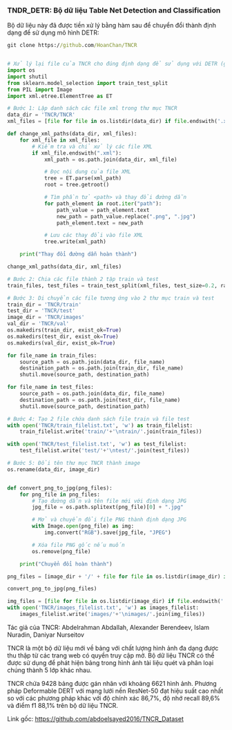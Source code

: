 ### TNDR_DETR: Bộ dữ liệu Table Net Detection and Classification

Bộ dữ liệu này đã được tiền xử lý bằng hàm sau để chuyển đổi thành định dạng để sử dụng mô hình DETR:

```cmd
git clone https://github.com/HoanChan/TNCR
```

```python

# Xử lý lại file của TNCR cho đúng định dạng để sử dụng với DETR (giống Pubtables-1M)
import os
import shutil
from sklearn.model_selection import train_test_split
from PIL import Image
import xml.etree.ElementTree as ET

# Bước 1: Lập danh sách các file xml trong thư mục TNCR
data_dir = 'TNCR/TNCR'
xml_files = [file for file in os.listdir(data_dir) if file.endswith('.xml')]

def change_xml_paths(data_dir, xml_files):
    for xml_file in xml_files:
        # Kiểm tra và chỉ xử lý các file XML
        if xml_file.endswith(".xml"):
            xml_path = os.path.join(data_dir, xml_file)

            # Đọc nội dung của file XML
            tree = ET.parse(xml_path)
            root = tree.getroot()

            # Tìm phần tử <path> và thay đổi đường dẫn
            for path_element in root.iter("path"):
                path_value = path_element.text
                new_path = path_value.replace(".png", ".jpg")
                path_element.text = new_path

            # Lưu các thay đổi vào file XML
            tree.write(xml_path)

    print("Thay đổi đường dẫn hoàn thành")

change_xml_paths(data_dir, xml_files)

# Bước 2: Chia các file thành 2 tập train và test
train_files, test_files = train_test_split(xml_files, test_size=0.2, random_state=42)

# Bước 3: Di chuyển các file tương ứng vào 2 thư mục train và test
train_dir = 'TNCR/train'
test_dir = 'TNCR/test'
image_dir = 'TNCR/images'
val_dir = 'TNCR/val'
os.makedirs(train_dir, exist_ok=True)
os.makedirs(test_dir, exist_ok=True)
os.makedirs(val_dir, exist_ok=True)

for file_name in train_files:
    source_path = os.path.join(data_dir, file_name)
    destination_path = os.path.join(train_dir, file_name)
    shutil.move(source_path, destination_path)

for file_name in test_files:
    source_path = os.path.join(data_dir, file_name)
    destination_path = os.path.join(test_dir, file_name)
    shutil.move(source_path, destination_path)

# Bước 4: Tạo 2 file chứa danh sách file train và file test
with open('TNCR/train_filelist.txt', 'w') as train_filelist:
    train_filelist.write('train/'+'\ntrain/'.join(train_files))

with open('TNCR/test_filelist.txt', 'w') as test_filelist:
    test_filelist.write('test/'+'\ntest/'.join(test_files))

# Bước 5: Đổi tên thư mục TNCR thành image
os.rename(data_dir, image_dir)


def convert_png_to_jpg(png_files):
    for png_file in png_files:
        # Tạo đường dẫn và tên file mới với định dạng JPG
        jpg_file = os.path.splitext(png_file)[0] + ".jpg"

        # Mở và chuyển đổi file PNG thành định dạng JPG
        with Image.open(png_file) as img:
            img.convert("RGB").save(jpg_file, "JPEG")

        # Xóa file PNG gốc nếu muốn
        os.remove(png_file)

    print("Chuyển đổi hoàn thành")

png_files = [image_dir + '/' + file for file in os.listdir(image_dir) if file.endswith('.png')]

convert_png_to_jpg(png_files)

img_files = [file for file in os.listdir(image_dir) if file.endswith('.jpg')]
with open('TNCR/images_filelist.txt', 'w') as images_filelist:
    images_filelist.write('images/'+'\nimages/'.join(img_files))

```

Tác giả của TNCR: Abdelrahman Abdallah, Alexander Berendeev, Islam Nuradin, Daniyar Nurseitov

TNCR là một bộ dữ liệu mới về bảng với chất lượng hình ảnh đa dạng được thu thập từ các trang web có quyền truy cập mở. Bộ dữ liệu TNCR có thể được sử dụng để phát hiện bảng trong hình ảnh tài liệu quét và phân loại chúng thành 5 lớp khác nhau.

TNCR chứa 9428 bảng được gán nhãn với khoảng 6621 hình ảnh. Phương pháp Deformable DERT với mạng lưới nền ResNet-50 đạt hiệu suất cao nhất so với các phương pháp khác với độ chính xác 86,7%, độ nhớ recall 89,6% và điểm f1 88,1% trên bộ dữ liệu TNCR. 

Link gốc: https://github.com/abdoelsayed2016/TNCR_Dataset